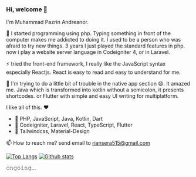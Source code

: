 ### Hi, welcome 👋
I'm Muhammad Pazrin Andreanor.

🌱 I started programming using php. Typing something in front of the computer makes me addicted to doing it. I used to be a person who was afraid to try new things. 3 years I just played the standard features in php. now i play a website server language in Codeigniter 4, or in Laravel.

⚡ tried the front-end framework, I really like the JavaScript syntax especially Reactjs. React is easy to read and easy to understand for me.

🤔 I'm trying to do a little bit of trouble in the native app section 😄. It amazed me. Java which is transformed into kotlin without a semicolon, it presents shortcodes. or Flutter with simple and easy UI writing for multiplatform.

I like all of this. ❤

- 🙌 PHP, JavaScript, Java, Kotlin, Dart
- 🍟 Codeigniter, Laravel, React, TypeScript, Flutter
- 🍔 Tailwindcss, Material-Design

📫 How to reach me? send email to riansera515@gmail.com

[![Top Langs](https://github-readme-stats.vercel.app/api/top-langs/?username=ryfazrin&layout=compact&hide_border=true&hide=html&langs_count=7&hide_title=true)](https://github.com/ryfazrin)
[![Github stats](https://github-readme-stats.vercel.app/api?username=ryfazrin&hide_border=true&show_icons=true&hide=contribs&include_all_commits=true&line_height=24&hide_title=true)](https://github.com/ryfazrin)

 𝚘𝚗𝚐𝚘𝚒𝚗𝚐...

<!--
**ryfazrin/ryfazrin** is a ✨ _special_ ✨ repository because its `README.md` (this file) appears on your GitHub profile.

Here are some ideas to get you started:

- 🔭 I’m currently working on ...
- 🌱 I’m currently learning ...
- 👯 I’m looking to collaborate on ...
- 🤔 I’m looking for help with ...
- 💬 Ask me about ...
- 📫 How to reach me: ...
- 😄 Pronouns: ...
- ⚡ Fun fact: ...
-->
<!-- (https://github.com/anuraghazra/github-readme-stats) -->
